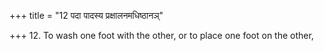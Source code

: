 +++
title = "12 पदा पादस्य प्रक्षालनमधिष्ठानञ्"

+++
12. To wash one foot with the other, or to place one foot on the other,

